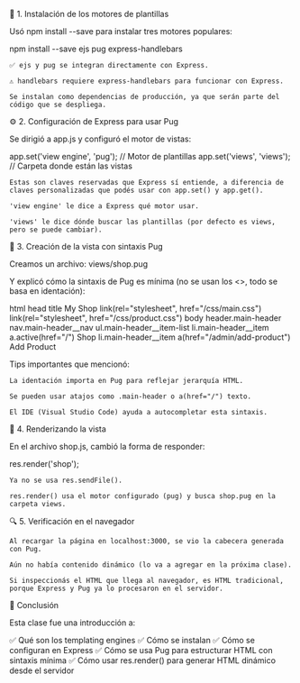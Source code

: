 🧱 1. Instalación de los motores de plantillas

Usó npm install --save para instalar tres motores populares:

npm install --save ejs pug express-handlebars

    ✅ ejs y pug se integran directamente con Express.

    ⚠️ handlebars requiere express-handlebars para funcionar con Express.

    Se instalan como dependencias de producción, ya que serán parte del código que se despliega.

⚙️ 2. Configuración de Express para usar Pug

Se dirigió a app.js y configuró el motor de vistas:

app.set('view engine', 'pug');       // Motor de plantillas
app.set('views', 'views');           // Carpeta donde están las vistas

    Estas son claves reservadas que Express sí entiende, a diferencia de claves personalizadas que podés usar con app.set() y app.get().

    'view engine' le dice a Express qué motor usar.

    'views' le dice dónde buscar las plantillas (por defecto es views, pero se puede cambiar).

📝 3. Creación de la vista con sintaxis Pug

Creamos un archivo:
views/shop.pug

Y explicó cómo la sintaxis de Pug es mínima (no se usan los <>, todo se basa en identación):

html
  head
    title My Shop
    link(rel="stylesheet", href="/css/main.css")
    link(rel="stylesheet", href="/css/product.css")
  body
    header.main-header
      nav.main-header__nav
        ul.main-header__item-list
          li.main-header__item
            a.active(href="/") Shop
          li.main-header__item
            a(href="/admin/add-product") Add Product

Tips importantes que mencionó:

    La identación importa en Pug para reflejar jerarquía HTML.

    Se pueden usar atajos como .main-header o a(href="/") texto.

    El IDE (Visual Studio Code) ayuda a autocompletar esta sintaxis.

🚀 4. Renderizando la vista

En el archivo shop.js, cambió la forma de responder:

res.render('shop');

    Ya no se usa res.sendFile().

    res.render() usa el motor configurado (pug) y busca shop.pug en la carpeta views.

🔍 5. Verificación en el navegador

    Al recargar la página en localhost:3000, se vio la cabecera generada con Pug.

    Aún no había contenido dinámico (lo va a agregar en la próxima clase).

    Si inspeccionás el HTML que llega al navegador, es HTML tradicional, porque Express y Pug ya lo procesaron en el servidor.

📌 Conclusión

Esta clase fue una introducción a:

✅ Qué son los templating engines
✅ Cómo se instalan
✅ Cómo se configuran en Express
✅ Cómo se usa Pug para estructurar HTML con sintaxis mínima
✅ Cómo usar res.render() para generar HTML dinámico desde el servidor